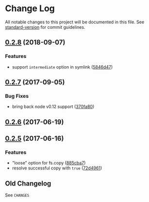 # Change Log

All notable changes to this project will be documented in this file. See [standard-version](https://github.com/conventional-changelog/standard-version) for commit guidelines.

<a name="0.2.8"></a>
## [0.2.8](https://github.com/medikoo/fs2/compare/v0.2.7...v0.2.8) (2018-09-07)


### Features

* support `intermediate` option in symlink ([5846d47](https://github.com/medikoo/fs2/commit/5846d47))



<a name="0.2.7"></a>
## [0.2.7](https://github.com/medikoo/fs2/compare/v0.2.6...v0.2.7) (2017-09-05)


### Bug Fixes

* bring back node v0.12 support ([370fa80](https://github.com/medikoo/fs2/commit/370fa80))



<a name="0.2.6"></a>
## [0.2.6](https://github.com/medikoo/fs2/compare/v0.2.5...v0.2.6) (2017-06-19)



<a name="0.2.5"></a>
## [0.2.5](https://github.com/medikoo/fs2/compare/v0.2.4...v0.2.5) (2017-06-16)


### Features

* "loose" option for fs.copy ([885cba7](https://github.com/medikoo/fs2/commit/885cba7))
* resolve successful copy with `true` ([72d4961](https://github.com/medikoo/fs2/commit/72d4961))


## Old Changelog

See `CHANGES`
